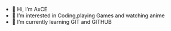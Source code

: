 - 👋 Hi, I’m AxCE
- 👀 I’m interested in Coding,playing Games and watching anime
- 🌱 I’m currently learning GIT and GITHUB

<!---
elronace28/elronace28 is a ✨ special ✨ repository because its `README.md` (this file) appears on your GitHub profile.
You can click the Preview link to take a look at your changes.
--->
